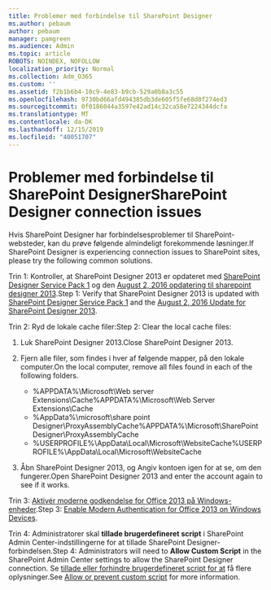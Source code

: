 ```yaml
---
title: Problemer med forbindelse til SharePoint Designer
ms.author: pebaum
author: pebaum
manager: pamgreen
ms.audience: Admin
ms.topic: article
ROBOTS: NOINDEX, NOFOLLOW
localization_priority: Normal
ms.collection: Adm_O365
ms.custom: ''
ms.assetid: f2b1b6b4-10c9-4e83-b9cb-529a0b8a3c55
ms.openlocfilehash: 9730bd66afd494385db3de605f5fe68d0f274ed3
ms.sourcegitcommit: 0f0186044a3597e42ad14c32ca58e7224344dcfa
ms.translationtype: MT
ms.contentlocale: da-DK
ms.lasthandoff: 12/15/2019
ms.locfileid: "40051707"
---
```

# <a name="sharepoint-designer-connection-issues"></a><span data-ttu-id="a4ed4-102">Problemer med forbindelse til SharePoint Designer</span><span class="sxs-lookup"><span data-stu-id="a4ed4-102">SharePoint Designer connection issues</span></span> 

<span data-ttu-id="a4ed4-103">Hvis SharePoint Designer har forbindelsesproblemer til SharePoint-websteder, kan du prøve følgende almindeligt forekommende løsninger.</span><span class="sxs-lookup"><span data-stu-id="a4ed4-103">If SharePoint Designer is experiencing connection issues to SharePoint sites, please try the following common solutions.</span></span>

<span data-ttu-id="a4ed4-104">Trin 1: Kontroller, at SharePoint Designer 2013 er opdateret med [SharePoint Designer Service Pack 1](https://support.microsoft.com/help/2817441/description-of-microsoft-sharepoint-designer-2013-service-pack-1-sp1) og den [August 2, 2016 opdatering til sharepoint designer 2013](https://support.microsoft.com/help/3114721/august-2-2016-update-for-sharepoint-designer-2013-kb3114721).</span><span class="sxs-lookup"><span data-stu-id="a4ed4-104">Step 1: Verify that SharePoint Designer 2013 is updated with [SharePoint Designer Service Pack 1](https://support.microsoft.com/help/2817441/description-of-microsoft-sharepoint-designer-2013-service-pack-1-sp1) and the [August 2, 2016 Update for SharePoint Designer 2013](https://support.microsoft.com/help/3114721/august-2-2016-update-for-sharepoint-designer-2013-kb3114721).</span></span>



<span data-ttu-id="a4ed4-105">Trin 2: Ryd de lokale cache filer:</span><span class="sxs-lookup"><span data-stu-id="a4ed4-105">Step 2: Clear the local cache files:</span></span>

1. <span data-ttu-id="a4ed4-106">Luk SharePoint Designer 2013.</span><span class="sxs-lookup"><span data-stu-id="a4ed4-106">Close SharePoint Designer 2013.</span></span>

2. <span data-ttu-id="a4ed4-107">Fjern alle filer, som findes i hver af følgende mapper, på den lokale computer.</span><span class="sxs-lookup"><span data-stu-id="a4ed4-107">On the local computer, remove all files found in each of the following folders.</span></span>

    - <span data-ttu-id="a4ed4-108">%APPDATA%\Microsoft\Web server Extensions\Cache</span><span class="sxs-lookup"><span data-stu-id="a4ed4-108">%APPDATA%\Microsoft\Web Server Extensions\Cache</span></span>
    - <span data-ttu-id="a4ed4-109">%AppData%\microsoft\share point Designer\ProxyAssemblyCache</span><span class="sxs-lookup"><span data-stu-id="a4ed4-109">%APPDATA%\Microsoft\SharePoint Designer\ProxyAssemblyCache</span></span>
    - <span data-ttu-id="a4ed4-110">%USERPROFILE%\AppData\Local\Microsoft\WebsiteCache</span><span class="sxs-lookup"><span data-stu-id="a4ed4-110">%USERPROFILE%\AppData\Local\Microsoft\WebsiteCache</span></span>

3. <span data-ttu-id="a4ed4-111">Åbn SharePoint Designer 2013, og Angiv kontoen igen for at se, om den fungerer.</span><span class="sxs-lookup"><span data-stu-id="a4ed4-111">Open SharePoint Designer 2013 and enter the account again to see if it works.</span></span>

<span data-ttu-id="a4ed4-112">Trin 3: [Aktivér moderne godkendelse for Office 2013 på Windows-enheder](https://docs.microsoft.com/office365/admin/security-and-compliance/enable-modern-authentication?redirectSourcePath=/article/Enable-Modern-Authentication-for-Office-2013-on-Windows-devices-7dc1c01a-090f-4971-9677-f1b192d6c910&view=o365-worldwide).</span><span class="sxs-lookup"><span data-stu-id="a4ed4-112">Step 3: [Enable Modern Authentication for Office 2013 on Windows Devices](https://docs.microsoft.com/office365/admin/security-and-compliance/enable-modern-authentication?redirectSourcePath=/article/Enable-Modern-Authentication-for-Office-2013-on-Windows-devices-7dc1c01a-090f-4971-9677-f1b192d6c910&view=o365-worldwide).</span></span>

<span data-ttu-id="a4ed4-113">Trin 4: Administratorer skal **tillade brugerdefineret script** i SharePoint Admin Center-indstillingerne for at tillade SharePoint Designer-forbindelsen.</span><span class="sxs-lookup"><span data-stu-id="a4ed4-113">Step 4: Administrators will need to **Allow Custom Script** in the SharePoint Admin Center settings to allow the SharePoint Designer connection.</span></span> <span data-ttu-id="a4ed4-114">Se [tillade eller forhindre brugerdefineret script for at](https://docs.microsoft.com/sharepoint/allow-or-prevent-custom-script) få flere oplysninger.</span><span class="sxs-lookup"><span data-stu-id="a4ed4-114">See [Allow or prevent custom script](https://docs.microsoft.com/sharepoint/allow-or-prevent-custom-script) for more information.</span></span>



